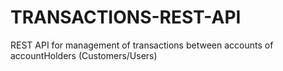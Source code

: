 # TRANSACTIONS-REST-API
REST API for management of transactions between accounts of accountHolders (Customers/Users)
